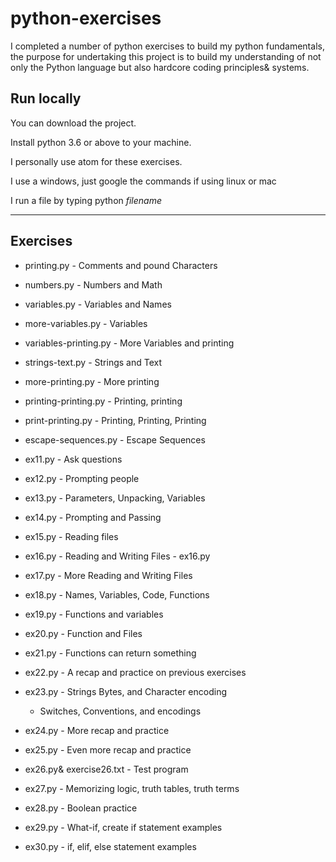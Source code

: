 # python-exercises
I completed a number of python exercises to build my python fundamentals, the purpose for undertaking this project is to build my understanding of not only the Python language but also hardcore coding principles& systems.

## Run locally

You can download the project.

Install python 3.6 or above to your machine.

I personally use atom for these exercises.

I use a windows, just google the commands if using linux or mac

I run a file by typing python *filename*

---------

## Exercises

* printing.py - Comments and pound Characters

* numbers.py - Numbers and Math

* variables.py - Variables and Names

* more-variables.py - Variables

* variables-printing.py - More Variables and printing

* strings-text.py - Strings and Text

* more-printing.py - More printing

* printing-printing.py - Printing, printing

* print-printing.py - Printing, Printing, Printing

* escape-sequences.py - Escape Sequences

* ex11.py - Ask questions

* ex12.py - Prompting people

* ex13.py - Parameters, Unpacking, Variables

* ex14.py - Prompting and Passing

* ex15.py - Reading files

* ex16.py - Reading and Writing Files - ex16.py

* ex17.py - More Reading and Writing Files

* ex18.py - Names, Variables, Code, Functions

* ex19.py - Functions and variables

* ex20.py - Function and Files

* ex21.py - Functions can return something

* ex22.py - A recap and practice on previous exercises

* ex23.py - Strings Bytes, and Character encoding
  - Switches, Conventions, and encodings

* ex24.py - More recap and practice

* ex25.py - Even more recap and practice

* ex26.py& exercise26.txt - Test program

* ex27.py - Memorizing logic, truth tables, truth terms

* ex28.py - Boolean practice

* ex29.py - What-if, create if statement examples

* ex30.py - if, elif, else statement examples
